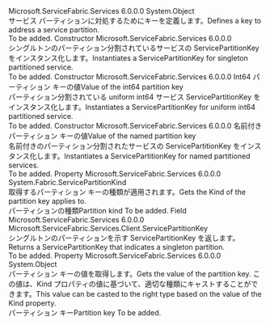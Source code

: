 <Type Name="ServicePartitionKey" FullName="Microsoft.ServiceFabric.Services.Client.ServicePartitionKey">
  <TypeSignature Language="C#" Value="public sealed class ServicePartitionKey" />
  <TypeSignature Language="ILAsm" Value=".class public auto ansi sealed beforefieldinit ServicePartitionKey extends System.Object" />
  <TypeSignature Language="DocId" Value="T:Microsoft.ServiceFabric.Services.Client.ServicePartitionKey" />
  <TypeSignature Language="VB.NET" Value="Public NotInheritable Class ServicePartitionKey" />
  <TypeSignature Language="F#" Value="type ServicePartitionKey = class" />
  <AssemblyInfo>
    <AssemblyName>Microsoft.ServiceFabric.Services</AssemblyName>
    <AssemblyVersion>6.0.0.0</AssemblyVersion>
  </AssemblyInfo>
  <Base>
    <BaseTypeName>System.Object</BaseTypeName>
  </Base>
  <Interfaces />
  <Docs>
    <summary>
            <span data-ttu-id="430bc-101">サービス パーティションに対処するためにキーを定義します。</span><span class="sxs-lookup"><span data-stu-id="430bc-101">Defines a key to address a service partition.</span></span>
            </summary>
    <remarks>To be added.</remarks>
  </Docs>
  <Members>
    <Member MemberName=".ctor">
      <MemberSignature Language="C#" Value="public ServicePartitionKey ();" />
      <MemberSignature Language="ILAsm" Value=".method public hidebysig specialname rtspecialname instance void .ctor() cil managed" />
      <MemberSignature Language="DocId" Value="M:Microsoft.ServiceFabric.Services.Client.ServicePartitionKey.#ctor" />
      <MemberSignature Language="VB.NET" Value="Public Sub New ()" />
      <MemberType>Constructor</MemberType>
      <AssemblyInfo>
        <AssemblyName>Microsoft.ServiceFabric.Services</AssemblyName>
        <AssemblyVersion>6.0.0.0</AssemblyVersion>
      </AssemblyInfo>
      <Parameters />
      <Docs>
        <summary>
            <span data-ttu-id="430bc-102">シングルトンのパーティション分割されているサービスの ServicePartitionKey をインスタンス化します。</span><span class="sxs-lookup"><span data-stu-id="430bc-102">Instantiates a ServicePartitionKey for singleton partitioned service.</span></span>
            </summary>
        <remarks>To be added.</remarks>
      </Docs>
    </Member>
    <Member MemberName=".ctor">
      <MemberSignature Language="C#" Value="public ServicePartitionKey (long partitionKey);" />
      <MemberSignature Language="ILAsm" Value=".method public hidebysig specialname rtspecialname instance void .ctor(int64 partitionKey) cil managed" />
      <MemberSignature Language="DocId" Value="M:Microsoft.ServiceFabric.Services.Client.ServicePartitionKey.#ctor(System.Int64)" />
      <MemberSignature Language="VB.NET" Value="Public Sub New (partitionKey As Long)" />
      <MemberSignature Language="F#" Value="new Microsoft.ServiceFabric.Services.Client.ServicePartitionKey : int64 -&gt; Microsoft.ServiceFabric.Services.Client.ServicePartitionKey" Usage="new Microsoft.ServiceFabric.Services.Client.ServicePartitionKey partitionKey" />
      <MemberType>Constructor</MemberType>
      <AssemblyInfo>
        <AssemblyName>Microsoft.ServiceFabric.Services</AssemblyName>
        <AssemblyVersion>6.0.0.0</AssemblyVersion>
      </AssemblyInfo>
      <Parameters>
        <Parameter Name="partitionKey" Type="System.Int64" />
      </Parameters>
      <Docs>
        <param name="partitionKey"><span data-ttu-id="430bc-103">Int64 パーティション キーの値</span><span class="sxs-lookup"><span data-stu-id="430bc-103">Value of the int64 partition key</span></span></param>
        <summary>
            <span data-ttu-id="430bc-104">パーティション分割されている uniform int64 サービス ServicePartitionKey をインスタンス化します。</span><span class="sxs-lookup"><span data-stu-id="430bc-104">Instantiates a ServicePartitionKey for uniform int64 partitioned service.</span></span>
            </summary>
        <remarks>To be added.</remarks>
      </Docs>
    </Member>
    <Member MemberName=".ctor">
      <MemberSignature Language="C#" Value="public ServicePartitionKey (string partitionKey);" />
      <MemberSignature Language="ILAsm" Value=".method public hidebysig specialname rtspecialname instance void .ctor(string partitionKey) cil managed" />
      <MemberSignature Language="DocId" Value="M:Microsoft.ServiceFabric.Services.Client.ServicePartitionKey.#ctor(System.String)" />
      <MemberSignature Language="VB.NET" Value="Public Sub New (partitionKey As String)" />
      <MemberSignature Language="F#" Value="new Microsoft.ServiceFabric.Services.Client.ServicePartitionKey : string -&gt; Microsoft.ServiceFabric.Services.Client.ServicePartitionKey" Usage="new Microsoft.ServiceFabric.Services.Client.ServicePartitionKey partitionKey" />
      <MemberType>Constructor</MemberType>
      <AssemblyInfo>
        <AssemblyName>Microsoft.ServiceFabric.Services</AssemblyName>
        <AssemblyVersion>6.0.0.0</AssemblyVersion>
      </AssemblyInfo>
      <Parameters>
        <Parameter Name="partitionKey" Type="System.String" />
      </Parameters>
      <Docs>
        <param name="partitionKey"><span data-ttu-id="430bc-105">名前付きパーティション キーの値</span><span class="sxs-lookup"><span data-stu-id="430bc-105">Value of the named partition key</span></span></param>
        <summary>
            <span data-ttu-id="430bc-106">名前付きのパーティション分割されたサービスの ServicePartitionKey をインスタンス化します。</span><span class="sxs-lookup"><span data-stu-id="430bc-106">Instantiates a ServicePartitionKey for named partitioned services.</span></span>
            </summary>
        <remarks>To be added.</remarks>
      </Docs>
    </Member>
    <Member MemberName="Kind">
      <MemberSignature Language="C#" Value="public System.Fabric.ServicePartitionKind Kind { get; }" />
      <MemberSignature Language="ILAsm" Value=".property instance valuetype System.Fabric.ServicePartitionKind Kind" />
      <MemberSignature Language="DocId" Value="P:Microsoft.ServiceFabric.Services.Client.ServicePartitionKey.Kind" />
      <MemberSignature Language="VB.NET" Value="Public ReadOnly Property Kind As ServicePartitionKind" />
      <MemberSignature Language="F#" Value="member this.Kind : System.Fabric.ServicePartitionKind" Usage="Microsoft.ServiceFabric.Services.Client.ServicePartitionKey.Kind" />
      <MemberType>Property</MemberType>
      <AssemblyInfo>
        <AssemblyName>Microsoft.ServiceFabric.Services</AssemblyName>
        <AssemblyVersion>6.0.0.0</AssemblyVersion>
      </AssemblyInfo>
      <ReturnValue>
        <ReturnType>System.Fabric.ServicePartitionKind</ReturnType>
      </ReturnValue>
      <Docs>
        <summary>
            <span data-ttu-id="430bc-107">取得するパーティション キーの種類が適用されます。</span><span class="sxs-lookup"><span data-stu-id="430bc-107">Gets the Kind of the partition key applies to.</span></span>
            </summary>
        <value><span data-ttu-id="430bc-108">パーティションの種類</span><span class="sxs-lookup"><span data-stu-id="430bc-108">Partition kind</span></span></value>
        <remarks>To be added.</remarks>
      </Docs>
    </Member>
    <Member MemberName="Singleton">
      <MemberSignature Language="C#" Value="public static readonly Microsoft.ServiceFabric.Services.Client.ServicePartitionKey Singleton;" />
      <MemberSignature Language="ILAsm" Value=".field public static initonly class Microsoft.ServiceFabric.Services.Client.ServicePartitionKey Singleton" />
      <MemberSignature Language="DocId" Value="F:Microsoft.ServiceFabric.Services.Client.ServicePartitionKey.Singleton" />
      <MemberSignature Language="VB.NET" Value="Public Shared ReadOnly Singleton As ServicePartitionKey " />
      <MemberSignature Language="F#" Value=" staticval mutable Singleton : Microsoft.ServiceFabric.Services.Client.ServicePartitionKey" Usage="Microsoft.ServiceFabric.Services.Client.ServicePartitionKey.Singleton" />
      <MemberType>Field</MemberType>
      <AssemblyInfo>
        <AssemblyName>Microsoft.ServiceFabric.Services</AssemblyName>
        <AssemblyVersion>6.0.0.0</AssemblyVersion>
      </AssemblyInfo>
      <ReturnValue>
        <ReturnType>Microsoft.ServiceFabric.Services.Client.ServicePartitionKey</ReturnType>
      </ReturnValue>
      <Docs>
        <summary>
            <span data-ttu-id="430bc-109">シングルトンのパーティションを示す ServicePartitionKey を返します。</span><span class="sxs-lookup"><span data-stu-id="430bc-109">Returns a ServicePartitionKey that indicates a singleton partition.</span></span>
            </summary>
        <remarks>To be added.</remarks>
      </Docs>
    </Member>
    <Member MemberName="Value">
      <MemberSignature Language="C#" Value="public object Value { get; }" />
      <MemberSignature Language="ILAsm" Value=".property instance object Value" />
      <MemberSignature Language="DocId" Value="P:Microsoft.ServiceFabric.Services.Client.ServicePartitionKey.Value" />
      <MemberSignature Language="VB.NET" Value="Public ReadOnly Property Value As Object" />
      <MemberSignature Language="F#" Value="member this.Value : obj" Usage="Microsoft.ServiceFabric.Services.Client.ServicePartitionKey.Value" />
      <MemberType>Property</MemberType>
      <AssemblyInfo>
        <AssemblyName>Microsoft.ServiceFabric.Services</AssemblyName>
        <AssemblyVersion>6.0.0.0</AssemblyVersion>
      </AssemblyInfo>
      <ReturnValue>
        <ReturnType>System.Object</ReturnType>
      </ReturnValue>
      <Docs>
        <summary>
            <span data-ttu-id="430bc-110">パーティション キーの値を取得します。</span><span class="sxs-lookup"><span data-stu-id="430bc-110">Gets the value of the partition key.</span></span> <span data-ttu-id="430bc-111">この値は、Kind プロパティの値に基づいて、適切な種類にキャストすることができます。</span><span class="sxs-lookup"><span data-stu-id="430bc-111">This value can be casted to the right type based on the value of the Kind property.</span></span>
            </summary>
        <value><span data-ttu-id="430bc-112">パーティション キー</span><span class="sxs-lookup"><span data-stu-id="430bc-112">Partition key</span></span></value>
        <remarks>To be added.</remarks>
      </Docs>
    </Member>
  </Members>
</Type>